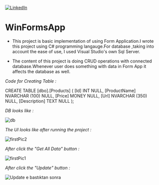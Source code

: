[![LinkedIn][linkedin-shield]][linkedin-url]

# WinFormsApp


[linkedin-shield]: https://img.shields.io/badge/-LinkedIn-black.svg?style=for-the-badge&logo=linkedin&colorB=555
[linkedin-url]: https://linkedin.com/in/hilal-cerit


* This project is basic implementation of using Form Application.I wrote this project using C# programming langauge.For database ,taking into account the ease of use, 
I used Visual Studio's own Sql Server.

* The content of this project is doing CRUD operations with connected database.Whenever user does something with data in Form App it affects the database as well.

*Code for Creating Table :*

CREATE TABLE [dbo].[Products] (
    [Id]          INT            NULL,
    [ProductName] NVARCHAR (100) NULL,
    [Price]       MONEY          NULL,
    [Url]         NVARCHAR (350) NULL,
    [Description] TEXT           NULL
);

*DB looks like  :*


![db](https://user-images.githubusercontent.com/77547891/178144491-65c83140-b47a-4db1-940a-2e21cd1c3c30.PNG)


*The UI looks like after running the project :*


![firstPic2](https://user-images.githubusercontent.com/77547891/178144728-39d96f07-e5ce-467f-9a0c-457d7d9e591f.PNG)

*After click the "Get All Data" button :*

![firstPic1](https://user-images.githubusercontent.com/77547891/178144767-90e6358c-e63e-491d-b5ad-e2ebe07721c2.PNG)



*After click the "Update" button :*

![Update e bastıktan sonra](https://user-images.githubusercontent.com/77547891/178144809-b9343a49-4d32-4e42-82f3-5b5444238357.PNG)







